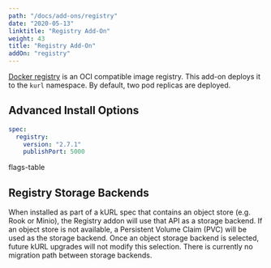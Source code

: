 ```yaml
---
path: "/docs/add-ons/registry"
date: "2020-05-13"
linktitle: "Registry Add-On"
weight: 43
title: "Registry Add-On"
addOn: "registry"
---
```


[Docker registry](https://github.com/docker/distribution) is an OCI compatible image registry.
This add-on deploys it to the `kurl` namespace.
By default, two pod replicas are deployed.

## Advanced Install Options

```yaml
spec:
  registry:
    version: "2.7.1"
    publishPort: 5000
```

flags-table

## Registry Storage Backends 

When installed as part of a kURL spec that contains an object store (e.g. Rook or Minio), the Registry addon will use that API as a storage backend.
If an object store is not available, a Persistent Volume Claim (PVC) will be used as the storage backend.
Once an object storage backend is selected, future kURL upgrades will not modify this selection.
There is currently no migration path between storage backends.
